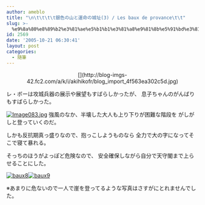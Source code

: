 ```yaml
---
author: ameblo
title: "\n\t\t\t\t銀色の山と運命の城址(3) / Les baux de provance\t\t"
slug: >-
  %e9%8a%80%e8%89%b2%e3%81%ae%e5%b1%b1%e3%81%a8%e9%81%8b%e5%91%bd%e3%81%ae%e5%9f%8e%e5%9d%803-les-baux-de-provance
id: 2569
date: '2005-10-21 06:30:41'
layout: post
categories:
  - 随筆
---
```


<div align="center">[](http://blog-imgs-42.fc2.com/a/k/i/akihikofr/blog_import_4f563ea302c5d.jpg)</div>

レ・ボーは攻城兵器の展示や展望もすばらしかったが、 息子ちゃんのがんばりもすばらしかった。

[![Image083.jpg](http://blog-imgs-42.fc2.com/a/k/i/akihikofr/blog_import_4f563ea2e4c03.jpg)](http://blog-imgs-42.fc2.com/a/k/i/akihikofr/blog_import_4f563ea302c5d.jpg) 強風のなか、半壊した大人も上り下りが困難な階段を がしがしと登っていくのだ。

しかも反抗期真っ盛りなので、抱っこしようものなら 全力で大の字になってそこで寝て暴れる。

そっちのほうがよっぽど危険なので、 安全確保しながら自分で天守閣まで上らせることにした。

[![baux8](http://blog-imgs-42.fc2.com/a/k/i/akihikofr/blog_import_4f563ea33f157.jpg)](http://blog-imgs-42.fc2.com/a/k/i/akihikofr/blog_import_4f563ea37e222.jpg)[![baux9](http://blog-imgs-42.fc2.com/a/k/i/akihikofr/blog_import_4f563ea3b9218.jpg)](http://blog-imgs-42.fc2.com/a/k/i/akihikofr/blog_import_4f563ea4042c0.jpg)

※あまりに危ないので一人で崖を登ってるような写真はさすがにとれませんでした。
